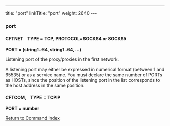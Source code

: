 ---
title: "port"
linkTitle: "port"
weight: 2640
--- <span id="port"></span>

### port

#### CFTNET    TYPE = TCP, PROTOCOL=SOCKS4 or SOCKS5

**PORT = (string1..64, string1..64,
…)**

Listening port of the proxy/proxies in the first network.

A listening port may either be expressed in numerical format (between
1 and 65535) or as a service name. You must declare the same number of
PORTs as HOSTs, since the position of the listening port in the list corresponds
to the host address in the same position.

#### CFTCOM,    TYPE = TCPIP

**PORT = number**

[Return to Command index](../../)
